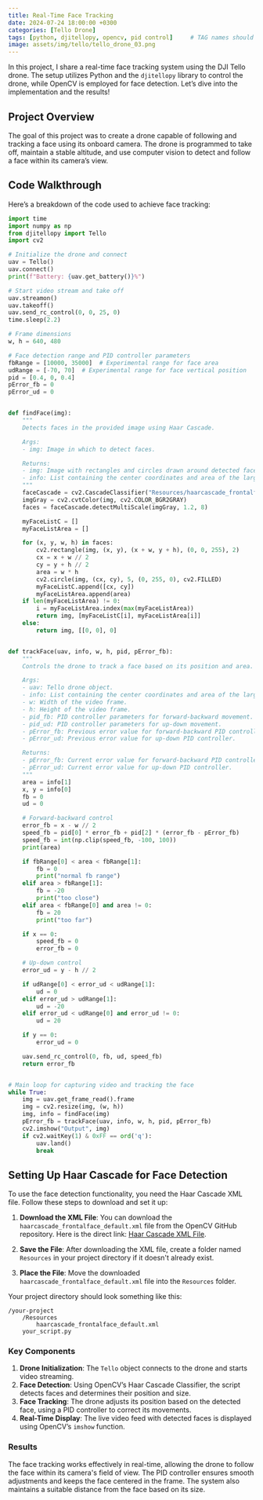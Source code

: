 ```yaml
---
title: Real-Time Face Tracking
date: 2024-07-24 18:00:00 +0300
categories: [Tello Drone]
tags: [python, djitellopy, opencv, pid control]     # TAG names should always be lowercase
image: assets/img/tello/tello_drone_03.png
---
```


In this project, I share a real-time face tracking system using the DJI Tello drone. The setup utilizes Python and the `djitellopy` library to control the drone, while OpenCV is employed for face detection. Let’s dive into the implementation and the results!

## Project Overview

The goal of this project was to create a drone capable of following and tracking a face using its onboard camera. The drone is programmed to take off, maintain a stable altitude, and use computer vision to detect and follow a face within its camera’s view.

## Code Walkthrough

Here’s a breakdown of the code used to achieve face tracking:

```python
import time
import numpy as np
from djitellopy import Tello
import cv2

# Initialize the drone and connect
uav = Tello()
uav.connect()
print(f"Battery: {uav.get_battery()}%")

# Start video stream and take off
uav.streamon()
uav.takeoff()
uav.send_rc_control(0, 0, 25, 0)
time.sleep(2.2)

# Frame dimensions
w, h = 640, 480

# Face detection range and PID controller parameters
fbRange = [10000, 35000]  # Experimental range for face area
udRange = [-70, 70]  # Experimental range for face vertical position
pid = [0.4, 0, 0.4]
pError_fb = 0
pError_ud = 0


def findFace(img):
    """
    Detects faces in the provided image using Haar Cascade.

    Args:
    - img: Image in which to detect faces.

    Returns:
    - img: Image with rectangles and circles drawn around detected faces.
    - info: List containing the center coordinates and area of the largest detected face.
    """
    faceCascade = cv2.CascadeClassifier("Resources/haarcascade_frontalface_default.xml")
    imgGray = cv2.cvtColor(img, cv2.COLOR_BGR2GRAY)
    faces = faceCascade.detectMultiScale(imgGray, 1.2, 8)

    myFaceListC = []
    myFaceListArea = []

    for (x, y, w, h) in faces:
        cv2.rectangle(img, (x, y), (x + w, y + h), (0, 0, 255), 2)
        cx = x + w // 2
        cy = y + h // 2
        area = w * h
        cv2.circle(img, (cx, cy), 5, (0, 255, 0), cv2.FILLED)
        myFaceListC.append([cx, cy])
        myFaceListArea.append(area)
    if len(myFaceListArea) != 0:
        i = myFaceListArea.index(max(myFaceListArea))
        return img, [myFaceListC[i], myFaceListArea[i]]
    else:
        return img, [[0, 0], 0]


def trackFace(uav, info, w, h, pid, pError_fb):
    """
    Controls the drone to track a face based on its position and area.

    Args:
    - uav: Tello drone object.
    - info: List containing the center coordinates and area of the largest detected face.
    - w: Width of the video frame.
    - h: Height of the video frame.
    - pid_fb: PID controller parameters for forward-backward movement.
    - pid_ud: PID controller parameters for up-down movement.
    - pError_fb: Previous error value for forward-backward PID controller.
    - pError_ud: Previous error value for up-down PID controller.

    Returns:
    - pError_fb: Current error value for forward-backward PID controller.
    - pError_ud: Current error value for up-down PID controller.
    """
    area = info[1]
    x, y = info[0]
    fb = 0
    ud = 0

    # Forward-backward control
    error_fb = x - w // 2
    speed_fb = pid[0] * error_fb + pid[2] * (error_fb - pError_fb)
    speed_fb = int(np.clip(speed_fb, -100, 100))
    print(area)

    if fbRange[0] < area < fbRange[1]:
        fb = 0
        print("normal fb range")
    elif area > fbRange[1]:
        fb = -20
        print("too close")
    elif area < fbRange[0] and area != 0:
        fb = 20
        print("too far")

    if x == 0:
        speed_fb = 0
        error_fb = 0

    # Up-down control
    error_ud = y - h // 2

    if udRange[0] < error_ud < udRange[1]:
        ud = 0
    elif error_ud > udRange[1]:
        ud = -20
    elif error_ud < udRange[0] and error_ud != 0:
        ud = 20

    if y == 0:
        error_ud = 0

    uav.send_rc_control(0, fb, ud, speed_fb)
    return error_fb


# Main loop for capturing video and tracking the face
while True:
    img = uav.get_frame_read().frame
    img = cv2.resize(img, (w, h))
    img, info = findFace(img)
    pError_fb = trackFace(uav, info, w, h, pid, pError_fb)
    cv2.imshow("Output", img)
    if cv2.waitKey(1) & 0xFF == ord('q'):
        uav.land()
        break

```

## Setting Up Haar Cascade for Face Detection

To use the face detection functionality, you need the Haar Cascade XML file. Follow these steps to download and set it up:

1. **Download the XML File**: You can download the `haarcascade_frontalface_default.xml` file from the OpenCV GitHub repository. Here is the direct link: [Haar Cascade XML File](https://github.com/opencv/opencv/blob/master/data/haarcascades/haarcascade_frontalface_default.xml).

2. **Save the File**: After downloading the XML file, create a folder named `Resources` in your project directory if it doesn't already exist.

3. **Place the File**: Move the downloaded `haarcascade_frontalface_default.xml` file into the `Resources` folder.

Your project directory should look something like this:

```
/your-project
    /Resources
        haarcascade_frontalface_default.xml
    your_script.py
```

### Key Components

1. **Drone Initialization**: The `Tello` object connects to the drone and starts video streaming.
2. **Face Detection**: Using OpenCV’s Haar Cascade Classifier, the script detects faces and determines their position and size.
3. **Face Tracking**: The drone adjusts its position based on the detected face, using a PID controller to correct its movements.
4. **Real-Time Display**: The live video feed with detected faces is displayed using OpenCV’s `imshow` function.

### Results

The face tracking works effectively in real-time, allowing the drone to follow the face within its camera's field of view. The PID controller ensures smooth adjustments and keeps the face centered in the frame. The system also maintains a suitable distance from the face based on its size.
